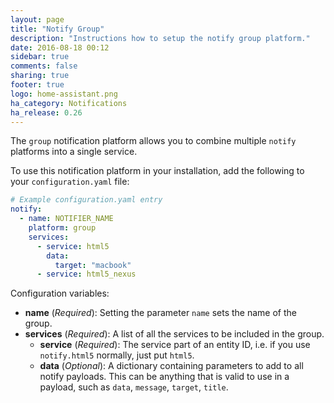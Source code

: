 ```yaml
---
layout: page
title: "Notify Group"
description: "Instructions how to setup the notify group platform."
date: 2016-08-18 00:12
sidebar: true
comments: false
sharing: true
footer: true
logo: home-assistant.png
ha_category: Notifications
ha_release: 0.26
---
```


The `group` notification platform allows you to combine multiple `notify` platforms into a single service.

To use this notification platform in your installation, add the following to your `configuration.yaml` file:

```yaml
# Example configuration.yaml entry
notify:
  - name: NOTIFIER_NAME
    platform: group
    services:
      - service: html5
        data:
          target: "macbook"
      - service: html5_nexus
```

Configuration variables:

- **name** (*Required*): Setting the parameter `name` sets the name of the group.
- **services** (*Required*): A list of all the services to be included in the group.
  - **service** (*Required*): The service part of an entity ID, i.e. if you use `notify.html5` normally, just put `html5`.
  - **data** (*Optional*): A dictionary containing parameters to add to all notify payloads. This can be anything that is valid to use in a payload, such as `data`, `message`, `target`, `title`.
